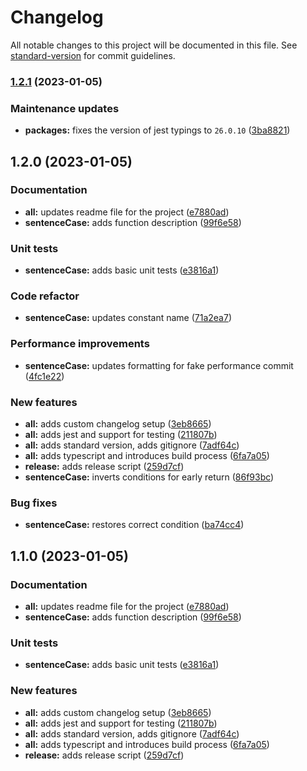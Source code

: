 # Changelog

All notable changes to this project will be documented in this file. See [standard-version](https://github.com/conventional-changelog/standard-version) for commit guidelines.

### [1.2.1](https://github.com/adam-sokolowski/medium-custom-conventional-changelog/compare/v1.2.0...v1.2.1) (2023-01-05)


### Maintenance updates

* **packages:** fixes the version of jest typings to `26.0.10` ([3ba8821](https://github.com/adam-sokolowski/medium-custom-conventional-changelog/commit/3ba8821a7930028e7c83c877885f6d236000d3ce))

## 1.2.0 (2023-01-05)


### Documentation

* **all:** updates readme file for the project ([e7880ad](https://github.com/adam-sokolowski/medium-custom-conventional-changelog/commit/e7880ad094995397593800a1c959732be731cd69))
* **sentenceCase:** adds function description ([99f6e58](https://github.com/adam-sokolowski/medium-custom-conventional-changelog/commit/99f6e585fd11e1d63c907217d63465f992157b62))


### Unit tests

* **sentenceCase:** adds basic unit tests ([e3816a1](https://github.com/adam-sokolowski/medium-custom-conventional-changelog/commit/e3816a19beac154d0b3ee899a4f047d84741e9ca))


### Code refactor

* **sentenceCase:** updates constant name ([71a2ea7](https://github.com/adam-sokolowski/medium-custom-conventional-changelog/commit/71a2ea7b5011f38bcbb509071f1686160d86c204))


### Performance improvements

* **sentenceCase:** updates formatting for fake performance commit ([4fc1e22](https://github.com/adam-sokolowski/medium-custom-conventional-changelog/commit/4fc1e22d0be1b11914b0de45d34fc5c2ed7e5459))


### New features

* **all:** adds custom changelog setup ([3eb8665](https://github.com/adam-sokolowski/medium-custom-conventional-changelog/commit/3eb866502bcd5d435933dba3c78578045cfedc75))
* **all:** adds jest and support for testing ([211807b](https://github.com/adam-sokolowski/medium-custom-conventional-changelog/commit/211807beeb325cf445a58735a107e866db3e0343))
* **all:** adds standard version, adds gitignore ([7adf64c](https://github.com/adam-sokolowski/medium-custom-conventional-changelog/commit/7adf64cf89c787538ffeecaac4946dedf22a99fa))
* **all:** adds typescript and introduces build process ([6fa7a05](https://github.com/adam-sokolowski/medium-custom-conventional-changelog/commit/6fa7a058a1ad8bff8c20860b4289e6a0c6d20b96))
* **release:** adds release script ([259d7cf](https://github.com/adam-sokolowski/medium-custom-conventional-changelog/commit/259d7cf6cab7a9c3be6d3fc4674f3b8931d11457))
* **sentenceCase:** inverts conditions for early return ([86f93bc](https://github.com/adam-sokolowski/medium-custom-conventional-changelog/commit/86f93bc13f4b89e67b947e7020e692078433cf9d))


### Bug fixes

* **sentenceCase:** restores correct condition ([ba74cc4](https://github.com/adam-sokolowski/medium-custom-conventional-changelog/commit/ba74cc49d9026b4143fa2bb7d097e87c281b0be9))

## 1.1.0 (2023-01-05)


### Documentation

* **all:** updates readme file for the project ([e7880ad](https://github.com/adam-sokolowski/medium-custom-conventional-changelog/commit/e7880ad094995397593800a1c959732be731cd69))
* **sentenceCase:** adds function description ([99f6e58](https://github.com/adam-sokolowski/medium-custom-conventional-changelog/commit/99f6e585fd11e1d63c907217d63465f992157b62))


### Unit tests

* **sentenceCase:** adds basic unit tests ([e3816a1](https://github.com/adam-sokolowski/medium-custom-conventional-changelog/commit/e3816a19beac154d0b3ee899a4f047d84741e9ca))


### New features

* **all:** adds custom changelog setup ([3eb8665](https://github.com/adam-sokolowski/medium-custom-conventional-changelog/commit/3eb866502bcd5d435933dba3c78578045cfedc75))
* **all:** adds jest and support for testing ([211807b](https://github.com/adam-sokolowski/medium-custom-conventional-changelog/commit/211807beeb325cf445a58735a107e866db3e0343))
* **all:** adds standard version, adds gitignore ([7adf64c](https://github.com/adam-sokolowski/medium-custom-conventional-changelog/commit/7adf64cf89c787538ffeecaac4946dedf22a99fa))
* **all:** adds typescript and introduces build process ([6fa7a05](https://github.com/adam-sokolowski/medium-custom-conventional-changelog/commit/6fa7a058a1ad8bff8c20860b4289e6a0c6d20b96))
* **release:** adds release script ([259d7cf](https://github.com/adam-sokolowski/medium-custom-conventional-changelog/commit/259d7cf6cab7a9c3be6d3fc4674f3b8931d11457))
